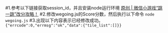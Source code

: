 #1.参考以下链接获取session_id，并且安装node运行环境
[原创 | 微信小游戏“跳一跳”改分攻略！](http://appscan.io/discover-discuss.html?id=1123859495)
#2.修改wegoing.js的Score分数，然后执行以下命令
`node wegoing.js`
#3.出现以下内容表示已经修改成功。
`{"errcode":0,"errmsg":"ok","data":{"tile_list":[]}}`

